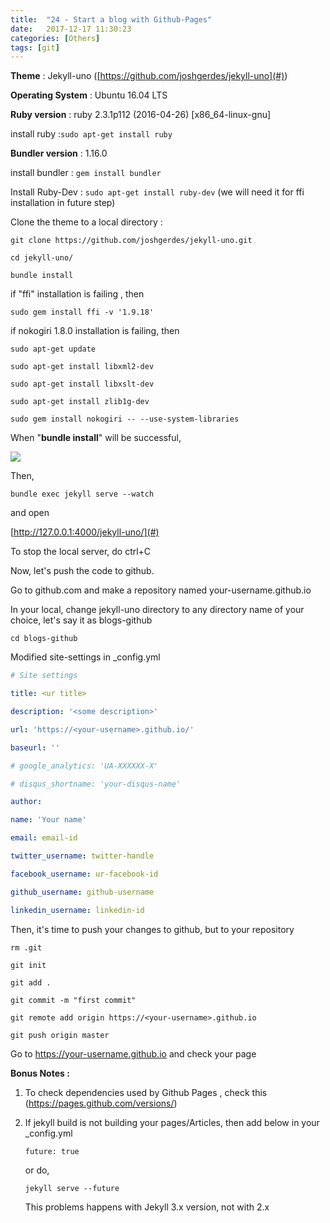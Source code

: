 ```yaml
---
title:  "24 - Start a blog with Github-Pages"
date:   2017-12-17 11:30:23
categories: [Others]
tags: [git]
---
```

**Theme** : Jekyll-uno ([https://github.com/joshgerdes/jekyll-uno](#))

**Operating System** : Ubuntu 16.04 LTS

**Ruby version** : ruby 2.3.1p112 (2016-04-26) [x86_64-linux-gnu]

install ruby :`sudo apt-get install ruby`

**Bundler version** : 1.16.0

install bundler : `gem install bundler`

Install Ruby-Dev : `sudo apt-get install ruby-dev` (we will need it for ffi installation in future step)

Clone the theme to a local directory :

```shell
git clone https://github.com/joshgerdes/jekyll-uno.git

cd jekyll-uno/

bundle install
```


if "ffi" installation is failing , then

`sudo gem install ffi -v '1.9.18'`

if nokogiri 1.8.0 installation is failing, then

```shell
sudo apt-get update

sudo apt-get install libxml2-dev

sudo apt-get install libxslt-dev

sudo apt-get install zlib1g-dev

sudo gem install nokogiri -- --use-system-libraries
```

When "**bundle install**" will be successful, 

![](https://i.imgur.com/DsWiLyL.png)

Then,

`bundle exec jekyll serve --watch`

and open

[http://127.0.0.1:4000/jekyll-uno/](#)

To stop the local server, do ctrl+C

Now, let's push the code to github.

Go to github.com and make a repository named your-username.github.io

In your local, change jekyll-uno directory to any directory name of your choice, let's say it as blogs-github

`cd blogs-github`

Modified site-settings in _config.yml

```yaml
# Site settings

title: <ur title>

description: '<some description>'

url: 'https://<your-username>.github.io/'

baseurl: ''

# google_analytics: 'UA-XXXXXX-X'

# disqus_shortname: 'your-disqus-name'

author:

name: 'Your name'

email: email-id

twitter_username: twitter-handle

facebook_username: ur-facebook-id

github_username: github-username

linkedin_username: linkedin-id
```

Then, it's time to push your changes to github, but to your repository

```shell
rm .git

git init

git add .

git commit -m "first commit"

git remote add origin https://<your-username>.github.io

git push origin master
```

Go to https://your-username.github.io and check your page

**Bonus Notes :**

1. To check dependencies used by Github Pages , check this (https://pages.github.com/versions/)

2. If jekyll build is not building your pages/Articles, then add below in your _config.yml

   `future: true`

   or do,

   `jekyll serve --future`

   This problems happens with Jekyll 3.x version, not with 2.x
